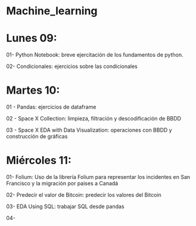 # Machine_learning
# Lunes 09:
01- Python Notebook: breve ejercitación de los fundamentos de python.

02- Condicionales: ejercicios sobre las condicionales 

# Martes 10: 
01 - Pandas: ejercicios de dataframe

02 - Space X Collection: limpieza, filtración y descodificación de BBDD

03 - Space X EDA with Data Visualization: operaciones con BBDD y construcción de gráficas

# Miércoles 11:
01-  Folium: Uso de la librería Folium para representar los incidentes en San Francisco y la migración por paises a Canadá

02- Predecir el valor de Bitcoin: predecir los valores del Bitcoin

03- EDA Using SQL: trabajar SQL desde pandas

04- 
